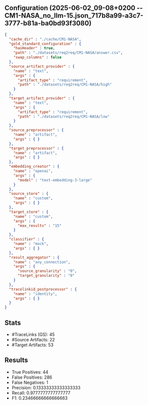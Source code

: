 ## Configuration (2025-06-02_09-08+0200 -- CM1-NASA_no_llm-15.json_717b8a99-a3c7-3777-b81a-ba0bd93f3080)
```json
{
  "cache_dir" : "./cache/CM1-NASA",
  "gold_standard_configuration" : {
    "hasHeader" : true,
    "path" : "./datasets/req2req/CM1-NASA/answer.csv",
    "swap_columns" : false
  },
  "source_artifact_provider" : {
    "name" : "text",
    "args" : {
      "artifact_type" : "requirement",
      "path" : "./datasets/req2req/CM1-NASA/high"
    }
  },
  "target_artifact_provider" : {
    "name" : "text",
    "args" : {
      "artifact_type" : "requirement",
      "path" : "./datasets/req2req/CM1-NASA/low"
    }
  },
  "source_preprocessor" : {
    "name" : "artifact",
    "args" : { }
  },
  "target_preprocessor" : {
    "name" : "artifact",
    "args" : { }
  },
  "embedding_creator" : {
    "name" : "openai",
    "args" : {
      "model" : "text-embedding-3-large"
    }
  },
  "source_store" : {
    "name" : "custom",
    "args" : { }
  },
  "target_store" : {
    "name" : "custom",
    "args" : {
      "max_results" : "15"
    }
  },
  "classifier" : {
    "name" : "mock",
    "args" : { }
  },
  "result_aggregator" : {
    "name" : "any_connection",
    "args" : {
      "source_granularity" : "0",
      "target_granularity" : "0"
    }
  },
  "tracelinkid_postprocessor" : {
    "name" : "identity",
    "args" : { }
  }
}
```

## Stats
* #TraceLinks (GS): 45
* #Source Artifacts: 22
* #Target Artifacts: 53
## Results
* True Positives: 44
* False Positives: 286
* False Negatives: 1
* Precision: 0.13333333333333333
* Recall: 0.9777777777777777
* F1: 0.23466666666666663
